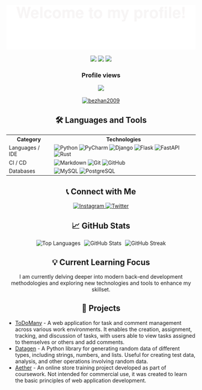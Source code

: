 ![](assets/Top_up.svg)
<p align="center">
    <a href="https://github.com/bezhan2009/bezhan2009"><img src="https://img.shields.io/badge/status-updating-brightgreen.svg"></a>
    <a href="https://github.com/python/cpython"><img src="https://img.shields.io/badge/Python-3.12-FF1493.svg"></a>
    <a href="https://github.com/bezhan2009/bezhan2009/graphs/contributors"><img src="https://img.shields.io/github/contributors/bezhan2009/bezhan2009?color=blue"></a>
</p>

<p align="center">
    <h3 align="center">Profile views</h3>
    <p align="center"><img src="https://profile-counter.glitch.me/bezhan2009/count.svg"></p>
</p>

<p align="center"> 
  <a href="https://github.com/ryo-ma/github-profile-trophy">
    <img src="https://github-profile-trophy.vercel.app/?username=bezhan2009&theme=darkhub&no-frame=true&margin-w=15&margin-h=15&column=7" alt="bezhan2009" />
  </a> 
</p>

<h2 align="center">🛠️ Languages and Tools</h2>

<table align="center">
  <tr>
    <th>Category</th>
    <th>Technologies</th>
  </tr>
  <tr>
    <td>Languages / IDE</td>
    <td>
      <img src="https://img.shields.io/badge/-Python-3776AB?style=flat&logo=Python&logoColor=white" alt="Python" />
      <img src="https://img.shields.io/badge/-PyCharm-3776AB?style=flat&logo=PyCharm&logoColor=white" alt="PyCharm" />
      <img src="https://img.shields.io/badge/-Django-092E20?style=flat&logo=Django&logoColor=white" alt="Django" />
      <img src="https://img.shields.io/badge/-Flask-000000?style=flat&logo=Flask&logoColor=white" alt="Flask" />
      <img src="https://img.shields.io/badge/-FastAPI-009688?style=flat&logo=FastAPI&logoColor=white" alt="FastAPI" />
      <img src="https://img.shields.io/badge/-Rust-000000?style=flat&logo=Rust&logoColor=white" alt="Rust" />
    </td>
  </tr>
  <tr>
    <td>CI / CD</td>
    <td>
      <img src="https://img.shields.io/badge/-Markdown-2088FF?style=flat&logo=Markdown&logoColor=white" alt="Markdown" />
      <img src="https://img.shields.io/badge/-Git-F05032?style=flat&logo=git&logoColor=white" alt="Git" />
      <img src="https://img.shields.io/badge/-GitHub-181717?style=flat&logo=github&logoColor=white" alt="GitHub" />
    </td>
  </tr>
  <tr>
    <td>Databases</td>
    <td>
      <img src="https://img.shields.io/badge/-MySQL-4479A1?style=flat&logo=MySQL&logoColor=white" alt="MySQL" />
      <img src="https://img.shields.io/badge/-PostgreSQL-336791?style=flat&logo=postgresql&logoColor=white" alt="PostgreSQL" />
    </td>
  </tr>
</table>

<h2 align="center">📞 Connect with Me</h2>

<p align="center">
  <a href="https://www.instagram.com/chupapy.munanuu/" target="_blank">
    <img src="https://img.icons8.com/color/48/000000/instagram-new.png" alt="Instagram" width="40" height="40"/>
  </a>
  <a href="https://twitter.com/BezanKarim90911" target="_blank">
    <img src="https://img.icons8.com/color/48/000000/twitter--v2.png" alt="Twitter" width="40" height="40"/>
  </a>
</p>

<h2 align="center">📈 GitHub Stats</h2>

<p align="center" style="display: flex; justify-content: center; gap: 10px;">
  <img src="https://github-readme-stats.vercel.app/api/top-langs?username=bezhan2009&show_icons=true&locale=en&layout=compact&theme=dark&hide_border=true&bg_color=0D1117&title_color=ffffff&text_color=c9d1d9&icon_color=2f80ed" alt="Top Languages" style="max-width: 300px;" />
  <img src="https://github-readme-stats.vercel.app/api?username=bezhan2009&show_icons=true&locale=en&theme=chartreuse-dark&hide_border=true&bg_color=0D1117&title_color=ffffff&text_color=c9d1d9&icon_color=2f80ed" alt="GitHub Stats" style="max-width: 300px;" />
  <img src="https://github-readme-streak-stats.herokuapp.com/?user=bezhan2009&theme=chartreuse-dark&hide_border=true&background=0D1117&currStreakLabel=ffffff&sideLabels=ffffff&currStreakNum=2f80ed&sideNums=c9d1d9&dates=c9d1d9&ring=2f80ed&fire=2f80ed" alt="GitHub Streak" style="max-width: 300px;" />
  

</p>

<h2 align="center">💡 Current Learning Focus</h2>
<p align="center">
  I am currently delving deeper into modern back-end development methodologies and exploring new technologies and tools to enhance my skillset.
</p>

<h2 align="center">📝 Projects</h2>
<ul>
  <li><a href="https://github.com/bezhan2009/ToDoMany">ToDoMany</a> - A web application for task and comment management across various work environments. It enables the creation, assignment, tracking, and discussion of tasks, with users able to view tasks assigned to themselves or others and add comments.</li>
  <li><a href="https://github.com/bezhan2009/Datagen">Datagen</a> - A Python library for generating random data of different types, including strings, numbers, and lists. Useful for creating test data, analysis, and other operations involving random data.</li>
  <li><a href="https://github.com/bezhan2009/Aether">Aether</a> - An online store training project developed as part of coursework. Not intended for commercial use, it was created to learn the basic principles of web application development.</li>
</ul>
